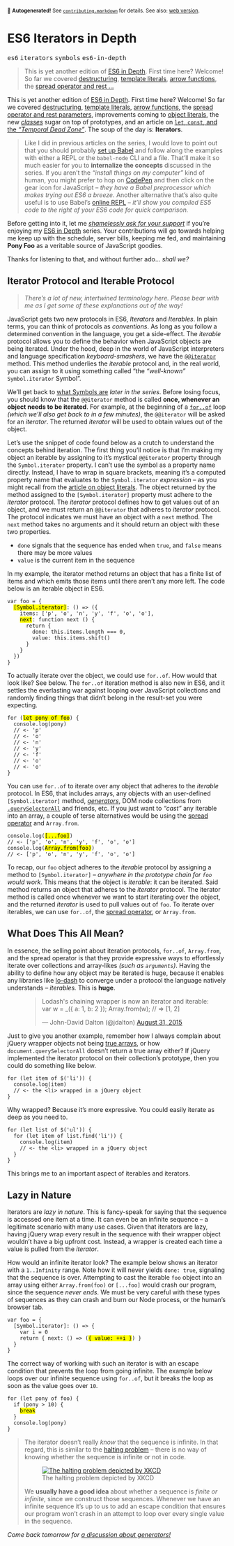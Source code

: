 <sub>&#x1F6A8; <strong>Autogenerated!</strong> See <a href="https://github.com/ponyfoo/articles/tree/noindex/contributing.markdown"><code>contributing.markdown</code></a> for details. See also: <a href="https://ponyfoo.com/articles/es6-iterators-in-depth">web version</a>.</sub>

<a href="https://ponyfoo.com/articles/es6-iterators-in-depth"><div></div></a>

<h1>ES6 Iterators in Depth</h1>

<p><kbd>es6</kbd> <kbd>iterators</kbd> <kbd>symbols</kbd> <kbd>es6-in-depth</kbd></p>

<blockquote><p>This is yet another edition of <a href="https://ponyfoo.com/articles/tagged/es6-in-depth">ES6 in Depth</a>. First time here? Welcome! So far we covered <a href="https://ponyfoo.com/articles/es6-destructuring-in-depth">destructuring</a>, <a href="https://ponyfoo.com/articles/es6-template-strings-in-depth">template literals</a>, <a href="https://ponyfoo.com/articles/es6-arrow-functions-in-depth">arrow functions</a>, the <a href="https://ponyfoo.com/articles/es6-spread-and-butter-in-depth">spread operator and rest &#x2026;</a></p></blockquote>

<div><p>This is yet another edition of <a href="https://ponyfoo.com/articles/tagged/es6-in-depth">ES6 in Depth</a>. First time here? Welcome! So far we covered <a href="https://ponyfoo.com/articles/es6-destructuring-in-depth">destructuring</a>, <a href="https://ponyfoo.com/articles/es6-template-strings-in-depth">template literals</a>, <a href="https://ponyfoo.com/articles/es6-arrow-functions-in-depth">arrow functions</a>, the <a href="https://ponyfoo.com/articles/es6-spread-and-butter-in-depth">spread operator and rest parameters</a>, improvements coming to <a href="https://ponyfoo.com/articles/es6-object-literal-features-in-depth">object literals</a>, the new <a href="https://ponyfoo.com/articles/es6-classes-in-depth"><em>classes</em></a> sugar on top of prototypes, and an article on <a href="https://ponyfoo.com/articles/es6-let-const-and-temporal-dead-zone-in-depth"><code class="md-code md-code-inline">let</code>, <code class="md-code md-code-inline">const</code>, and the <em>&#x201C;Temporal Dead Zone&#x201D;</em></a>. The soup of the day is: <strong>Iterators</strong>.</p></div>

<blockquote></blockquote>

<div><blockquote> <p>Like I did in previous articles on the series, I would love to point out that you should probably <a href="https://ponyfoo.com/articles/universal-react-babel#setting-up-babel">set up Babel</a> and follow along the examples with either a REPL or the <code class="md-code md-code-inline">babel-node</code> CLI and a file. That&#x2019;ll make it so much easier for you to <strong>internalize the concepts</strong> discussed in the series. If you aren&#x2019;t the <em>&#x201C;install things on my computer&#x201D;</em> kind of human, you might prefer to hop on <a href="http://codepen.io/" target="_blank">CodePen</a> and then click on the gear icon for JavaScript &#x2013; <em>they have a Babel preprocessor which makes trying out ES6 a breeze.</em> Another alternative that&#x2019;s also quite useful is to use Babel&#x2019;s <a href="http://babeljs.io/repl/" target="_blank">online REPL</a> <em>&#x2013; it&#x2019;ll show you compiled ES5 code to the right of your ES6 code for quick comparison.</em></p> </blockquote> <p>Before getting into it, let me <a href="https://www.patreon.com/bevacqua" target="_blank"><em>shamelessly ask for your support</em></a> if you&#x2019;re enjoying my <a href="https://ponyfoo.com/articles/tagged/es6-in-depth">ES6 in Depth</a> series. Your contributions will go towards helping me keep up with the schedule, server bills, keeping me fed, and maintaining <strong>Pony Foo</strong> as a veritable source of JavaScript goodies.</p> <p>Thanks for listening to that, and without further ado&#x2026; <em>shall we?</em></p></div>

<div><h2 id="iterator-protocol-and-iterable-protocol">Iterator Protocol and Iterable Protocol</h2> <blockquote> <p><em>There&#x2019;s a lot of new, intertwined terminology here. Please bear with me as I get some of these explanations out of the way!</em></p> </blockquote> <p>JavaScript gets two new protocols in ES6, <em>Iterators</em> and <em>Iterables</em>. In plain terms, you can think of protocols as <em>conventions</em>. As long as you follow a determined convention in the language, you get a side-effect. The <em>iterable</em> protocol allows you to define the behavior when JavaScript objects are being iterated. Under the hood, deep in the world of JavaScript interpreters and language specification <em>keyboard-smashers</em>, we have the <a href="https://developer.mozilla.org/en/docs/Web/JavaScript/Reference/Iteration_protocols" target="_blank" aria-label="Iteration Protocols on MDN"><code class="md-code md-code-inline">@@iterator</code></a> method. This method underlies the <em>iterable</em> protocol and, in the real world, you can assign to it using something called &#x201C;the <em>&#x201C;well-known&#x201D;</em> <code class="md-code md-code-inline">Symbol.iterator</code> Symbol&#x201D;.</p> <p>We&#x2019;ll get back to <a href="https://ponyfoo.com/articles/es6-symbols-in-depth" aria-label="ES6 Symbols in Depth on Pony Foo">what Symbols are</a> <em>later in the series</em>. Before losing focus, you should know that the <code class="md-code md-code-inline">@@iterator</code> method is called <strong>once, whenever an object needs to be iterated</strong>. For example, at the beginning of a <a href="https://developer.mozilla.org/en/docs/Web/JavaScript/Reference/Statements/for...of" target="_blank" aria-label="for..of is on MDN"><code class="md-code md-code-inline">for..of</code></a> loop <em>(which we&#x2019;ll also get back to in a few minutes)</em>, the <code class="md-code md-code-inline">@@iterator</code> will be asked for an <em>iterator</em>. The returned <em>iterator</em> will be used to obtain values out of the object.</p> <p>Let&#x2019;s use the snippet of code found below as a crutch to understand the concepts behind iteration. The first thing you&#x2019;ll notice is that I&#x2019;m making my object an iterable by assigning to it&#x2019;s mystical <code class="md-code md-code-inline">@@iterator</code> property through the <code class="md-code md-code-inline">Symbol.iterator</code> property. I can&#x2019;t use the symbol as a property name directly. Instead, I have to wrap in square brackets, meaning it&#x2019;s a computed property name that evaluates to the <code class="md-code md-code-inline">Symbol.iterator</code> <em>expression</em> &#x2013; as you might recall from the <a href="https://ponyfoo.com/articles/es6-object-literal-features-in-depth" aria-label="ES6 Object Literal Features in Depth on Pony Foo">article on object literals</a>. The object returned by the method assigned to the <code class="md-code md-code-inline">[Symbol.iterator]</code> property must adhere to the <em>iterator</em> protocol. The <em>iterator</em> protocol defines how to get values out of an object, and we must return an <code class="md-code md-code-inline">@@iterator</code> that adheres to <em>iterator</em> protocol. The protocol indicates we must have an object with a <code class="md-code md-code-inline">next</code> method. The <code class="md-code md-code-inline">next</code> method takes no arguments and it should return an object with these two properties.</p> <ul> <li><code class="md-code md-code-inline">done</code> signals that the sequence has ended when <code class="md-code md-code-inline">true</code>, and <code class="md-code md-code-inline">false</code> means there may be more values</li> <li><code class="md-code md-code-inline">value</code> is the current item in the sequence</li> </ul> <p>In my example, the iterator method returns an object that has a finite list of items and which emits those items until there aren&#x2019;t any more left. The code below is an iterable object in ES6.</p> <pre class="md-code-block"><code class="md-code md-lang-javascript"><span class="md-code-keyword">var</span> foo = {
  <mark class="md-mark md-code-mark">[Symbol.iterator]</mark>: () =&gt; ({
    items: [<span class="md-code-string">&apos;p&apos;</span>, <span class="md-code-string">&apos;o&apos;</span>, <span class="md-code-string">&apos;n&apos;</span>, <span class="md-code-string">&apos;y&apos;</span>, <span class="md-code-string">&apos;f&apos;</span>, <span class="md-code-string">&apos;o&apos;</span>, <span class="md-code-string">&apos;o&apos;</span>],
    <mark class="md-mark md-code-mark">next</mark>: <span class="md-code-function"><span class="md-code-keyword">function</span> <span class="md-code-title">next</span> <span class="md-code-params">()</span> </span>{
      <span class="md-code-keyword">return</span> {
        done: <span class="md-code-keyword">this</span>.items.length === <span class="md-code-number">0</span>,
        value: <span class="md-code-keyword">this</span>.items.shift()
      }
    }
  })
}
</code></pre> <p>To actually iterate over the object, we could use <code class="md-code md-code-inline">for..of</code>. How would that look like? See below. The <code class="md-code md-code-inline">for..of</code> iteration method is also new in ES6, and it settles the everlasting war against looping over JavaScript collections and randomly finding things that didn&#x2019;t belong in the result-set you were expecting.</p> <pre class="md-code-block"><code class="md-code md-lang-javascript"><span class="md-code-keyword">for</span> (<mark class="md-mark md-code-mark">let pony of foo</mark>) {
  <span class="md-code-built_in">console</span>.log(pony)
  <span class="md-code-comment">// &lt;- &apos;p&apos;</span>
  <span class="md-code-comment">// &lt;- &apos;o&apos;</span>
  <span class="md-code-comment">// &lt;- &apos;n&apos;</span>
  <span class="md-code-comment">// &lt;- &apos;y&apos;</span>
  <span class="md-code-comment">// &lt;- &apos;f&apos;</span>
  <span class="md-code-comment">// &lt;- &apos;o&apos;</span>
  <span class="md-code-comment">// &lt;- &apos;o&apos;</span>
}
</code></pre> <p>You can use <code class="md-code md-code-inline">for..of</code> to iterate over any object that adheres to the <em>iterable</em> protocol. In ES6, that includes arrays, any objects with an user-defined <code class="md-code md-code-inline">[Symbol.iterator]</code> method, <a href="https://ponyfoo.com/articles/es6-generators-in-depth" aria-label="ES6 Generators in Depth on Pony Foo"><em>generators</em></a>, DOM node collections from <a href="https://developer.mozilla.org/en-US/docs/Web/API/Element/querySelectorAll" target="_blank" aria-label="Element.querySelectorAll() on MDN"><code class="md-code md-code-inline">.querySelectorAll</code></a> and friends, etc. If you just want to <em>&#x201C;cast&#x201D;</em> any iterable into an array, a couple of terse alternatives would be using the <a href="https://ponyfoo.com/articles/es6-spread-and-butter-in-depth" aria-label="ES6 Spread and Butter in Depth on Pony Foo">spread operator</a> and <code class="md-code md-code-inline">Array.from</code>.</p> <pre class="md-code-block"><code class="md-code md-lang-javascript"><span class="md-code-built_in">console</span>.log(<mark class="md-mark md-code-mark">[...foo]</mark>)
<span class="md-code-comment">// &lt;- [&apos;p&apos;, &apos;o&apos;, &apos;n&apos;, &apos;y&apos;, &apos;f&apos;, &apos;o&apos;, &apos;o&apos;]</span>
<span class="md-code-built_in">console</span>.log(<mark class="md-mark md-code-mark">Array.from(foo)</mark>)
<span class="md-code-comment">// &lt;- [&apos;p&apos;, &apos;o&apos;, &apos;n&apos;, &apos;y&apos;, &apos;f&apos;, &apos;o&apos;, &apos;o&apos;]</span>
</code></pre> <p>To recap, our <code class="md-code md-code-inline">foo</code> object adheres to the <em>iterable</em> protocol by assigning a method to <code class="md-code md-code-inline">[Symbol.iterator]</code> <em>&#x2013; anywhere in the prototype chain for <code class="md-code md-code-inline">foo</code> would work</em>. This means that the object is <em>iterable</em>: it can be iterated. Said method returns an object that adheres to the <em>iterator</em> protocol. The iterator method is called once whenever we want to start iterating over the object, and the returned <em>iterator</em> is used to pull values out of <code class="md-code md-code-inline">foo</code>. To iterate over iterables, we can use <code class="md-code md-code-inline">for..of</code>, the <a href="https://ponyfoo.com/articles/es6-spread-and-butter-in-depth" aria-label="ES6 Spread and Butter in Depth on Pony Foo">spread operator</a>, or <code class="md-code md-code-inline">Array.from</code>.</p> <h2 id="what-does-this-all-mean">What Does This All Mean?</h2> <p>In essence, the selling point about iteration protocols, <code class="md-code md-code-inline">for..of</code>, <code class="md-code md-code-inline">Array.from</code>, and the spread operator is that they provide expressive ways to effortlessly iterate over collections and array-likes <em>(such as <code class="md-code md-code-inline">arguments</code>)</em>. Having the ability to define how any object may be iterated is huge, because it enables any libraries like <a href="http://lodash.com/docs" target="_blank" aria-label="Lodash documentation">lo-dash</a> to converge under a protocol the language natively understands <em>&#x2013; iterables.</em> This is <strong>huge</strong>.</p> <figure class="twitter-tweet-figure"><blockquote class="twitter-tweet"><p>Lodash&apos;s chaining wrapper is now an iterator and iterable: var w = _({ a: 1, b: 2 }); Array.from(w); // =&gt; [1, 2]</p>&#x2014; John-David Dalton (@jdalton) <a href="https://twitter.com/jdalton/status/638238228869283841">August 31, 2015</a></blockquote> </figure><p>Just to give you another example, remember how I always complain about jQuery wrapper objects not being <a href="http://ponyfoo.com/articles/how-to-avoid-objectprototype-pollution" target="_blank" aria-label="How To Avoid Object.prototype Pollution on Pony Foo">true arrays</a>, or how <code class="md-code md-code-inline">document.querySelectorAll</code> doesn&#x2019;t return a true array either? If jQuery implemented the iterator protocol on their collection&#x2019;s prototype, then you could do something like below.</p> <pre class="md-code-block"><code class="md-code md-lang-javascript"><span class="md-code-keyword">for</span> (<span class="md-code-keyword">let</span> item of $(<span class="md-code-string">&apos;li&apos;</span>)) {
  <span class="md-code-built_in">console</span>.log(item)
  <span class="md-code-comment">// &lt;- the &lt;li&gt; wrapped in a jQuery object</span>
}
</code></pre> <p>Why wrapped? Because it&#x2019;s more expressive. You could easily iterate as deep as you need to.</p> <pre class="md-code-block"><code class="md-code md-lang-javascript"><span class="md-code-keyword">for</span> (<span class="md-code-keyword">let</span> list of $(<span class="md-code-string">&apos;ul&apos;</span>)) {
  <span class="md-code-keyword">for</span> (<span class="md-code-keyword">let</span> item of list.find(<span class="md-code-string">&apos;li&apos;</span>)) {
    <span class="md-code-built_in">console</span>.log(item)
    <span class="md-code-comment">// &lt;- the &lt;li&gt; wrapped in a jQuery object</span>
  }
}
</code></pre> <p>This brings me to an important aspect of iterables and iterators.</p> <h2 id="lazy-in-nature">Lazy in Nature</h2> <p>Iterators are <em>lazy in nature</em>. This is fancy-speak for saying that the sequence is accessed one item at a time. It can even be an infinite sequence &#x2013; a legitimate scenario with many use cases. Given that iterators are lazy, having jQuery wrap every result in the sequence with their wrapper object wouldn&#x2019;t have a big upfront cost. Instead, a wrapper is created each time a value is pulled from the <em>iterator</em>.</p> <p>How would an infinite iterator look? The example below shows an iterator with a <code class="md-code md-code-inline">1..Infinity</code> range. Note how it will never yields <code class="md-code md-code-inline">done: true</code>, signaling that the sequence is over. Attempting to cast the iterable <code class="md-code md-code-inline">foo</code> object into an array using either <code class="md-code md-code-inline">Array.from(foo)</code> or <code class="md-code md-code-inline">[...foo]</code> would crash our program, since the sequence <em>never ends</em>. We must be very careful with these types of sequences as they can crash and burn our Node process, or the human&#x2019;s browser tab.</p> <pre class="md-code-block"><code class="md-code md-lang-javascript"><span class="md-code-keyword">var</span> foo = {
  [Symbol.iterator]: () =&gt; {
    <span class="md-code-keyword">var</span> i = <span class="md-code-number">0</span>
    <span class="md-code-keyword">return</span> { next: () =&gt; (<mark class="md-mark md-code-mark">{ value: ++i }</mark>) }
  }
}
</code></pre> <p>The correct way of working with such an iterator is with an escape condition that prevents the loop from going infinite. The example below loops over our infinite sequence using <code class="md-code md-code-inline">for..of</code>, but it breaks the loop as soon as the value goes over <code class="md-code md-code-inline">10</code>.</p> <pre class="md-code-block"><code class="md-code md-lang-javascript"><span class="md-code-keyword">for</span> (<span class="md-code-keyword">let</span> pony of foo) {
  <span class="md-code-keyword">if</span> (pony &gt; <span class="md-code-number">10</span>) {
    <mark class="md-mark md-code-mark">break</mark>
  }
  <span class="md-code-built_in">console</span>.log(pony)
}
</code></pre> <blockquote> <p>The iterator doesn&#x2019;t really <em>know</em> that the sequence is infinite. In that regard, this is similar to the <a href="https://en.wikipedia.org/wiki/Halting_problem" target="_blank" aria-label="Halting Problem on Wikipedia">halting problem</a> &#x2013; there is no way of knowing whether the sequence is infinite or not in code.</p> <figure><a href="https://xkcd.com/1266/" target="_blank" aria-label="Halting Problem on XKCD"><img alt="The halting problem depicted by XKCD" class="" src="https://imgs.xkcd.com/comics/halting_problem.png"></a><figcaption>The halting problem depicted by XKCD</figcaption></figure> <p>We <strong>usually have a good idea</strong> about whether a sequence is <em>finite or infinite</em>, since we construct those sequences. Whenever we have an infinite sequence it&#x2019;s up to us to add an escape condition that ensures our program won&#x2019;t crash in an attempt to loop over every single value in the sequence.</p> </blockquote> <p><em>Come back tomorrow for <a href="https://ponyfoo.com/articles/es6-generators-in-depth" aria-label="ES6 Generators in Depth on Pony Foo">a discussion about generators!</a></em></p></div>

